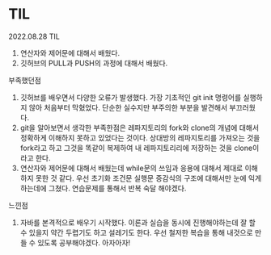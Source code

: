 # TIL

2022.08.28 TIL
1) 연산자와 제어문에 대해서 배웠다.
2) 깃허브의 PULL과 PUSH의 과정에 대해서 배웠다.

부족했던점

1. 깃허브를 배우면서 다양한 오류가 발생했다. 가장 기초적인 git init 명령어를 실행하지 않아 처음부터 막혔었다.
단순한 실수지만 부주의한 부분을 발견해서 부끄러웠다.
2. git을 알아보면서 생각한 부족한점은 레파지토리의 fork와 clone의 개념에 대해서 정확하게 이해하지 못하고 있었다는 것이다. 
상대방의 레파지토리를 가져오는 것을 fork라고 하고 그것을 똑같이 복제하여 내 레파지토리리에 저장하는 것을 clone이라고 한다.
3. 연산자와 제어문에 대해서 배웠는데 while문의 쓰임과 응용에 대해서 제대로 이해하지 못한 것 같다. 우선 초기화 조건문 실행문 증감식의 구조에 대해서만
눈에 익게 하는데에 그쳤다. 연습문제를 통해서 반복 숙달 해야겠다.


느낀점
1. 자바를 본격적으로 배우기 시작했다. 이론과 실습을 동시에 진행해야하는데 잘 할 수 있을지 
약간 두렵기도 하고 설레기도 한다. 우선 철저한 복습을 통해 내것으로 만들 수 있도록 공부해야겠다. 아자아자!